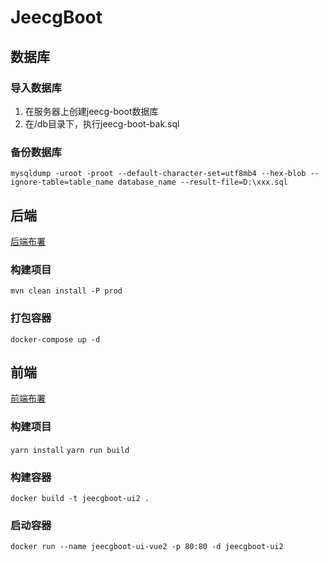 # JeecgBoot

## 数据库

### 导入数据库
1. 在服务器上创建jeecg-boot数据库
2. 在/db目录下，执行jeecg-boot-bak.sql

### 备份数据库
`mysqldump -uroot -proot --default-character-set=utf8mb4 --hex-blob --ignore-table=table_name database_name --result-file=D:\xxx.sql`

## 后端
[后端布署](http://doc.jeecg.com/2043886)
### 构建项目
`mvn clean install -P prod`
### 打包容器
`docker-compose up -d`

## 前端
[前端布署](http://doc.jeecg.com/3043612)

### 构建项目
`yarn install`
`yarn run build`
### 构建容器
`docker build -t jeecgboot-ui2 .`
### 启动容器
`docker run --name jeecgboot-ui-vue2 -p 80:80 -d jeecgboot-ui2`
